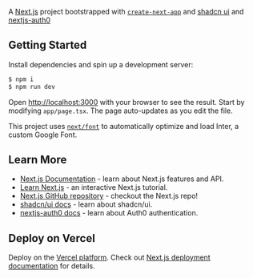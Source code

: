A [Next.js](https://nextjs.org/) project bootstrapped with
[`create-next-app`](https://github.com/vercel/next.js/tree/canary/packages/create-next-app)
and [shadcn ui](https://ui.shadcn.com/) and [nextjs-auth0](https://github.com/auth0/nextjs-auth0)

## Getting Started

Install dependencies and spin up a development server:

```bash
$ npm i
$ npm run dev
```

Open [http://localhost:3000](http://localhost:3939) with your browser to see the result.
Start by modifying `app/page.tsx`. The page auto-updates as you edit the file.

This project uses [`next/font`](https://nextjs.org/docs/basic-features/font-optimization) to automatically optimize and load Inter, a custom Google Font.

## Learn More

- [Next.js Documentation](https://nextjs.org/docs) - learn about Next.js features and API.
- [Learn Next.js](https://nextjs.org/learn) - an interactive Next.js tutorial.
- [Next.js GitHub repository](https://github.com/vercel/next.js/) - checkout the Next.js repo!
- [shadcn/ui docs](https://ui.shadcn.com/docs) - learn about shadcn/ui.
- [nextjs-auth0 docs](https://github.com/auth0/nextjs-auth0#documentation) - learn about Auth0 authentication.

## Deploy on Vercel

Deploy on the [Vercel platform](https://vercel.com/new).
Check out [Next.js deployment documentation](https://nextjs.org/docs/deployment) for details.
